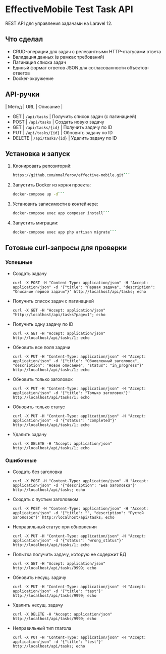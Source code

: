 # EffectiveMobile Test Task API

REST API для управления задачами на Laravel 12.

## Что сделал

- CRUD-операции для задач с релевантными HTTP-статусами ответа
- Валидация данных (в рамках требований)
- Пагинация списка задач
- Единый формат ответов JSON для согласованности объектов-ответов
- Docker-окружение

## API-ручки

| Метод | URL | Описание |

* GET    | `/api/tasks`      | Получить список задач (с пагинацией)
* POST   | `/api/tasks`      | Создать новую задачу
* GET    | `/api/tasks/{id}` | Получить задачу по ID
* PUT    | `/api/tasks/{id}` | Обновить задачу по ID
* DELETE | `/api/tasks/{id}` | Удалить задачу по ID

## Установка и запуск

1. Клонировать репозиторий:

    ```bash
    https://github.com/mmalferov/effective-mobile.git```

3. Запустить Docker из корня проекта:

    ```bash
    docker-compose up -d```

4. Установить записимости в контейнере:

    ```bash
    docker-compose exec app composer install```

5. Запустить миграции:

    ```bash
    docker-compose exec app php artisan migrate```

## Готовые curl-запросы для проверки
### Успешные

* Создать задачу

    ```curl -X POST -H "Content-Type: application/json" -H "Accept: application/json" -d '{"title": "Первая задача", "description": "Описание первой задачи"}' http://localhost/api/tasks; echo```

* Получить список задач с пагинацией

    ```curl -X GET -H "Accept: application/json" "http://localhost/api/tasks?page=1"; echo```

* Получить одну задачу по ID

    ```curl -X GET -H "Accept: application/json" http://localhost/api/tasks/1; echo```

* Обновить все поля задачи

    ```curl -X PUT -H "Content-Type: application/json" -H "Accept: application/json" -d '{"title": "Обновленный заголовок", "description": "Новое описание", "status": "in_progress"}' http://localhost/api/tasks/1; echo```

* Обновить только заголовок

    ```curl -X PUT -H "Content-Type: application/json" -H "Accept: application/json" -d '{"title": "Только заголовок"}' http://localhost/api/tasks/1; echo```

* Обновить только статус

    ```curl -X PUT -H "Content-Type: application/json" -H "Accept: application/json" -d '{"status": "completed"}' http://localhost/api/tasks/1; echo```

* Удалить задачу

    ```curl -X DELETE -H "Accept: application/json" http://localhost/api/tasks/1; echo```

### Ошибочные

* Создать без заголовка

    ```curl -X POST -H "Content-Type: application/json" -H "Accept: application/json" -d '{"description": "Без заголовка"}' http://localhost/api/tasks; echo```

* Создать с пустым заголовком

    ```curl -X POST -H "Content-Type: application/json" -H "Accept: application/json" -d '{"title": "", "description": "Пустой заголовок"}' http://localhost/api/tasks; echo```

* Неправильный статус при обновлении

    ```curl -X PUT -H "Content-Type: application/json" -H "Accept: application/json" -d '{"status": "wrong_status"}' http://localhost/api/tasks/1; echo```

* Попытка получить задачу, которую не содержит БД

    ```curl -X GET -H "Accept: application/json" http://localhost/api/tasks/9999; echo```

* Обновить несущ. задачу

    ```curl -X PUT -H "Content-Type: application/json" -H "Accept: application/json" -d '{"title": "test"}' http://localhost/api/tasks/9999; echo```

* Удалить несущ. задачу

    ```curl -X DELETE -H "Accept: application/json" http://localhost/api/tasks/9999; echo```

* Неправильный тип глагола

    ```curl -X PUT -H "Content-Type: application/json" -H "Accept: application/json" -d '{"title": "test"}' http://localhost/api/tasks; echo```
